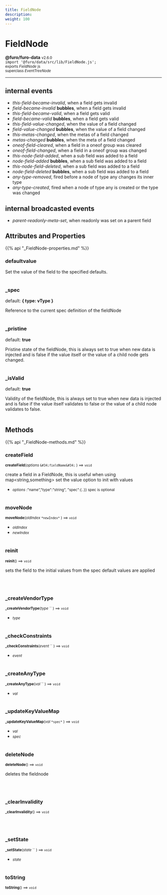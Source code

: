 ```yaml
---
title: FieldNode
description: 
weight: 100
---
```


# FieldNode

**@furo/furo-data** <small>v2.6.0</small>
<br>`import '@furo/data/src/lib/FieldNode.js';`<small>
<br>exports *FieldNode* js
<br>superclass *EventTreeNode*</small>


****


## internal events
- *this-field-became-invalid*, when a field gets invalid
- *field-became-invalid* **bubbles**, when a field gets invalid
- *this-field-became-valid*, when a field gets valid
- *field-became-valid* **bubbles**, when a field gets valid
- *this-field-value-changed*, when the value of a field changed
- *field-value-changed* **bubbles**, when the value of a field changed
- *this-metas-changed*, when the metas of a field changed
- *metas-changed* **bubbles**, when the meta of a field changed
- *oneof-field-cleared*, when a field in a oneof group was cleared
- *oneof-field-changed*, when a field in a oneof group was changed
- *this-node-field-added*, when a sub field was added to a field
- *node-field-added* **bubbles**, when a sub field was added to a field
- *this-node-field-deleted*, when a sub field was added to a field
- *node-field-deleted* **bubbles**, when a sub field was added to a field
- *any-type-removed*, fired before a node of type any changes its inner type
- *any-type-created*, fired when a node of type any is created or the type was changed


## internal broadcasted events
- *parent-readonly-meta-set*, when readonly was set on a parent field

## Attributes and Properties
{{% api "_FieldNode-properties.md" %}}
















### **defaultvalue**
</small>

Set the value of the field to the specified defaults.
<br><br>












### **_spec**
default: **{ type: vType }**</small>

Reference to the current spec definition of the fieldNode
<br><br>




### **_pristine**
default: **true**</small>

Pristine state of the fieldNode, this is always set to true when new data is injected and is false if the value itself or the value of a child node gets changed.
<br><br>

### **_isValid**
default: **true**</small>

Validity of the fieldNode, this is always set to true when new data is injected and is false if the value itself validates to false or the value of a child node validates to false.
<br><br>





## Methods
{{% api "_FieldNode-methods.md" %}}


### **createField**
<small>**createField**(*options* `&#34;fieldName&#34;` ) ⟹ `void`</small>

create a field in a FieldNode, this is useful when using map<string,something>
  set the value option to init with values

- <small>*options* :&#34;name&#34;,&#34;type&#34;:&#34;string&#34;, &#34;spec&#34;:{..}}  spec is optional</small>
<br><br>


### **moveNode**
<small>**moveNode**(*oldIndex* `` *newIndex* `` ) ⟹ `void`</small>



- <small>*oldIndex* </small>
- <small>*newIndex* </small>
<br><br>

### **reinit**
<small>**reinit**() ⟹ `void`</small>

sets the field to the initial values from the spec
default values are applied

<br><br>


### **_createVendorType**
<small>**_createVendorType**(*type* `` ) ⟹ `void`</small>



- <small>*type* </small>
<br><br>


### **_checkConstraints**
<small>**_checkConstraints**(*event* `` ) ⟹ `void`</small>



- <small>*event* </small>
<br><br>



### **_createAnyType**
<small>**_createAnyType**(*val* `` ) ⟹ `void`</small>



- <small>*val* </small>
<br><br>

### **_updateKeyValueMap**
<small>**_updateKeyValueMap**(*val* `` *spec* `` ) ⟹ `void`</small>



- <small>*val* </small>
- <small>*spec* </small>
<br><br>

### **deleteNode**
<small>**deleteNode**() ⟹ `void`</small>

deletes the fieldnode

<br><br>







### **_clearInvalidity**
<small>**_clearInvalidity**() ⟹ `void`</small>



<br><br>



### **_setState**
<small>**_setState**(*state* `` ) ⟹ `void`</small>



- <small>*state* </small>
<br><br>

### **toString**
<small>**toString**() ⟹ `void`</small>



<br><br>









